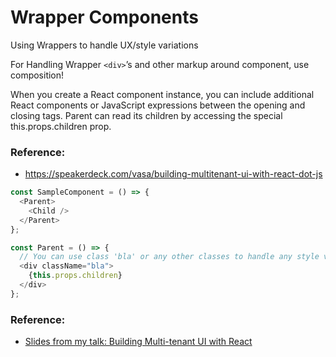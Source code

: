 # Wrapper Components
Using Wrappers to handle UX/style variations

For Handling Wrapper ``<div>``’s and other markup around component, use composition!

When you create a React component instance, you can include additional React components or JavaScript expressions between the opening and closing tags.
Parent can read its children by accessing the special this.props.children prop.

### Reference:
- https://speakerdeck.com/vasa/building-multitenant-ui-with-react-dot-js

```javascript
const SampleComponent = () => {
  <Parent>
    <Child />
  </Parent>
};

const Parent = () => {
  // You can use class 'bla' or any other classes to handle any style variations for the same markup.
  <div className="bla">
    {this.props.children}
  </div>
};
```
### Reference:
- [Slides from my talk: Building Multi-tenant UI with React](https://speakerdeck.com/vasa/building-multitenant-ui-with-react-dot-js)
